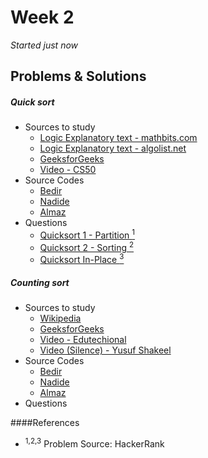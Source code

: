 # Week 2
<em>Started just now</em>

## Problems & Solutions
##### Quick sort
  - Sources to study
    - [Logic Explanatory text - mathbits.com](http://mathbits.com/MathBits/CompSci/Arrays/Quick.htm) 
    - [Logic Explanatory text - algolist.net](http://www.algolist.net/Algorithms/Sorting/Quicksort) 
    - [GeeksforGeeks](http://quiz.geeksforgeeks.org/quick-sort/)
    - [Video - CS50](https://www.youtube.com/watch?v=aQiWF4E8flQ)
  - Source Codes
    - [Bedir](https://github.com/BedirT/AlgorithmsL/blob/master/Algorithms/Sorting/qSort.cpp)
    - [Nadide]()
    - [Almaz]()
  - Questions 
    - [Quicksort 1 - Partition <sup>1</sup>](https://www.hackerrank.com/challenges/quicksort1)
    - [Quicksort 2 - Sorting <sup>2</sup>](https://www.hackerrank.com/challenges/quicksort2)
    - [Quicksort In-Place <sup>3</sup>](https://www.hackerrank.com/challenges/quicksort3)

##### Counting sort
  - Sources to study
    - [Wikipedia](https://en.wikipedia.org/wiki/Counting_sort)
    - [GeeksforGeeks](http://www.geeksforgeeks.org/counting-sort/)
    - [Video - Edutechional](https://www.youtube.com/watch?v=zhDmVF_NdjM)
    - [Video (Silence) - Yusuf Shakeel](https://www.youtube.com/watch?v=TTnvXY82dtM)
  - Source Codes
    - [Bedir]()
    - [Nadide]()
    - [Almaz]()
  - Questions

####References
  - <sup>1,2,3</sup> Problem Source: HackerRank


